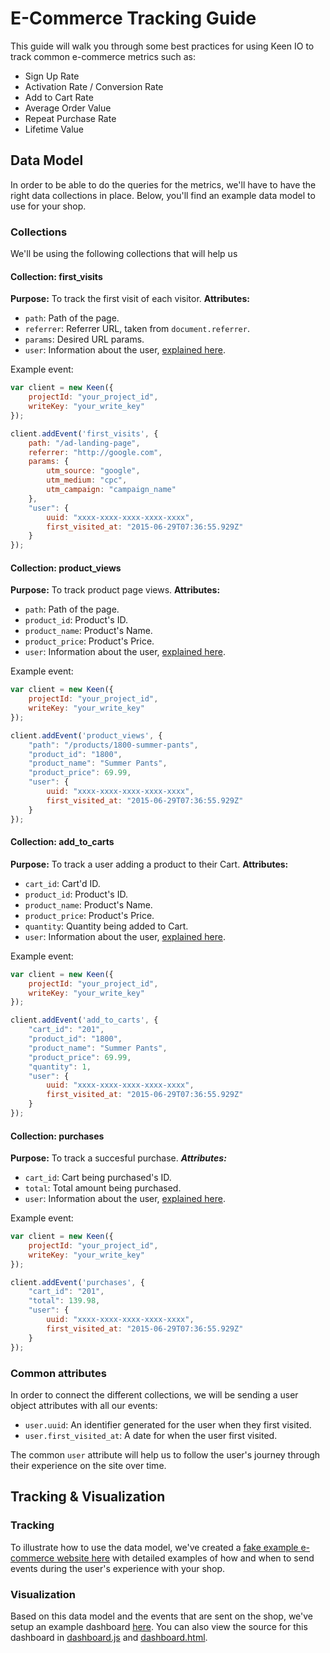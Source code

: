 # E-Commerce Tracking Guide

This guide will walk you through some best practices for using Keen IO to track common e-commerce metrics such as:

- Sign Up Rate
- Activation Rate / Conversion Rate
- Add to Cart Rate
- Average Order Value
- Repeat Purchase Rate
- Lifetime Value

## Data Model

In order to be able to do the queries for the metrics, we'll have to have the right data collections in place. Below, you'll find an example data model to use for your shop.

### Collections

We'll be using the following collections that will help us

#### Collection: first_visits
**Purpose:** To track the first visit of each visitor.
**Attributes:**

- `path`: Path of the page.
- `referrer`: Referrer URL, taken from `document.referrer`.
- `params`: Desired URL params.
- `user`: Information about the user, [explained here](#common-attributes).

Example event:

```javascript
var client = new Keen({
    projectId: "your_project_id",
    writeKey: "your_write_key"
});

client.addEvent('first_visits', {
    path: "/ad-landing-page",
    referrer: "http://google.com",
    params: {
        utm_source: "google",
        utm_medium: "cpc",
        utm_campaign: "campaign_name"
    },
    "user": {
        uuid: "xxxx-xxxx-xxxx-xxxx-xxxx",
        first_visited_at: "2015-06-29T07:36:55.929Z"
    }
});
```


#### Collection: product_views
**Purpose:** To track product page views.
**Attributes:**

- `path`: Path of the page.
- `product_id`: Product's ID.
- `product_name`: Product's Name.
- `product_price`: Product's Price.
- `user`: Information about the user, [explained here](#common-attributes).

Example event:

```javascript
var client = new Keen({
    projectId: "your_project_id",
    writeKey: "your_write_key"
});

client.addEvent('product_views', {
    "path": "/products/1800-summer-pants",
    "product_id": "1800",
    "product_name": "Summer Pants",
    "product_price": 69.99,
    "user": {
        uuid: "xxxx-xxxx-xxxx-xxxx-xxxx",
        first_visited_at: "2015-06-29T07:36:55.929Z"
    }
});
```

#### Collection: add_to_carts
**Purpose:** To track a user adding a product to their Cart.
**Attributes:**

- `cart_id`: Cart'd ID.
- `product_id`: Product's ID.
- `product_name`: Product's Name.
- `product_price`: Product's Price.
- `quantity`: Quantity being added to Cart.
- `user`: Information about the user, [explained here](#common-attributes).

Example event:

```javascript
var client = new Keen({
    projectId: "your_project_id",
    writeKey: "your_write_key"
});

client.addEvent('add_to_carts', {
    "cart_id": "201",
    "product_id": "1800",
    "product_name": "Summer Pants",
    "product_price": 69.99,
    "quantity": 1,
    "user": {
        uuid: "xxxx-xxxx-xxxx-xxxx-xxxx",
        first_visited_at: "2015-06-29T07:36:55.929Z"
    }
});
```

#### Collection: purchases
**Purpose:** To track a succesful purchase.
***Attributes:***

- `cart_id`: Cart being purchased's ID.
- `total`: Total amount being purchased.
- `user`: Information about the user, [explained here](#common-attributes).

Example event:

```javascript
var client = new Keen({
    projectId: "your_project_id",
    writeKey: "your_write_key"
});

client.addEvent('purchases', {
    "cart_id": "201",
    "total": 139.98,
    "user": {
        uuid: "xxxx-xxxx-xxxx-xxxx-xxxx",
        first_visited_at: "2015-06-29T07:36:55.929Z"
    }
});
```

### Common attributes

In order to connect the different collections, we will be sending a user object attributes with all our events:

- `user.uuid`: An identifier generated for the user when they first visited.
- `user.first_visited_at`: A date for when the user first visited.

The common `user` attribute will help us to follow the user's journey through their experience on the site over time.


## Tracking & Visualization

### Tracking

To illustrate how to use the data model, we've created a [fake example e-commerce website here](http://nemo.github.io/keen-ecommerce-guide/) with detailed examples of how and when to send events during the user's experience with your shop.


### Visualization

Based on this data model and the events that are sent on the shop, we've setup an example dashboard [here](http://nemo.github.io/keen-ecommerce-guide/). You can also view the source for this dashboard in [dashboard.js](https://github.com/nemo/keen-ecommerce-guide/blob/master/js/dashboard.js) and [dashboard.html](https://github.com/nemo/keen-ecommerce-guide/blob/master/dashboard.html).
